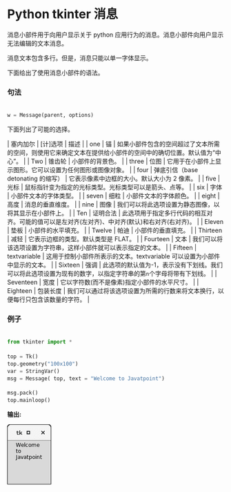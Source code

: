 # Python tkinter 消息



消息小部件用于向用户显示关于 python 应用行为的消息。消息小部件向用户显示无法编辑的文本消息。

消息文本包含多行。但是，消息只能以单一字体显示。

下面给出了使用消息小部件的语法。

### 句法

```py

w = Message(parent, options)

```

下面列出了可能的选择。

| 塞内加尔 | [计]选项 | 描述 |
| one | 锚 | 如果小部件包含的空间超过了文本所需的空间，则使用它来确定文本在提供给小部件的空间中的确切位置。默认值为“中心”。 |
| Two | 锥齿轮 | 小部件的背景色。 |
| three | 位图 | 它用于在小部件上显示图形。它可以设置为任何图形或图像对象。 |
| four | 弹底引信（base detonating 的缩写） | 它表示像素中边框的大小。默认大小为 2 像素。 |
| five | 光标 | 鼠标指针变为指定的光标类型。光标类型可以是箭头、点等。 |
| six | 字体 | 小部件文本的字体类型。 |
| seven | 细粒 | 小部件文本的字体颜色。 |
| eight | 高度 | 消息的垂直维度。 |
| nine | 图像 | 我们可以将此选项设置为静态图像，以将其显示在小部件上。 |
| Ten | 证明合法 | 此选项用于指定多行代码的相互对齐。可能的值可以是左对齐(左对齐)、中对齐(默认)和右对齐(右对齐)。 |
| Eleven | 垫板 | 小部件的水平填充。 |
| Twelve | 帕迪 | 小部件的垂直填充。 |
| Thirteen | 减轻 | 它表示边框的类型。默认类型是 FLAT。 |
| Fourteen | 文本 | 我们可以将该选项设置为字符串，这样小部件就可以表示指定的文本。 |
| Fifteen | textvariable | 这用于控制小部件所表示的文本。textvariable 可以设置为小部件中显示的文本。 |
| Sixteen | 强调 | 此选项的默认值为-1，表示没有下划线。我们可以将此选项设置为现有的数字，以指定字符串的第`n`个字母将带有下划线。 |
| Seventeen | 宽度 | 它以字符数(而不是像素)指定小部件的水平尺寸。 |
| Eighteen | 包装长度 | 我们可以通过将该选项设置为所需的行数来将文本换行，以便每行只包含该数量的字符。 |

### 例子

```py

from tkinter import *

top = Tk()
top.geometry("100x100")
var = StringVar()
msg = Message( top, text = "Welcome to Javatpoint")

msg.pack()
top.mainloop()

```

**输出:**

![Python Tkinter Message](img/282e4496c3e56caaa47c7378655b8e90.png)